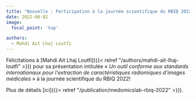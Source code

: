 ```yaml
---
title: "Nouvelle : Participation à la journée scientifique du RBIQ 2022"
date: 2022-06-02
image:
  focal_point: 'top'

authors:
  - Mahdi Ait Lhaj Loutfi
---
```


Félicitations à [Mahdi Ait Lhaj Loutfi]({{< relref "/authors/mahdi-ait-lhaj-loutfi" >}}) pour sa présentation
intitulée « *Un outil conforme aux standards internationaux pour l'extraction de caractéristiques radiomiques d'images médicales* » 
à la journée scientifique du RBIQ 2022!

Plus de détails [ici]({{< relref "/publication/medomicslab-rbiq-2022" >}}).
